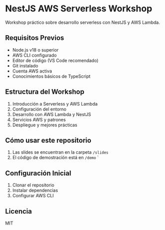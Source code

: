 # NestJS AWS Serverless Workshop

Workshop práctico sobre desarrollo serverless con NestJS y AWS Lambda.

## Requisitos Previos

- Node.js v18 o superior
- AWS CLI configurado
- Editor de código (VS Code recomendado)
- Git instalado
- Cuenta AWS activa
- Conocimientos básicos de TypeScript

## Estructura del Workshop

1. Introducción a Serverless y AWS Lambda
2. Configuración del entorno
3. Desarrollo con AWS Lambda y NestJS
4. Servicios AWS y patrones
5. Despliegue y mejores prácticas

## Cómo usar este repositorio

1. Las slides se encuentran en la carpeta `/slides`
2. El código de demostración está en `/demo`
   `

## Configuración Inicial

1. Clonar el repositorio
2. Instalar dependencias
3. Configurar AWS CLI

## Licencia

MIT
